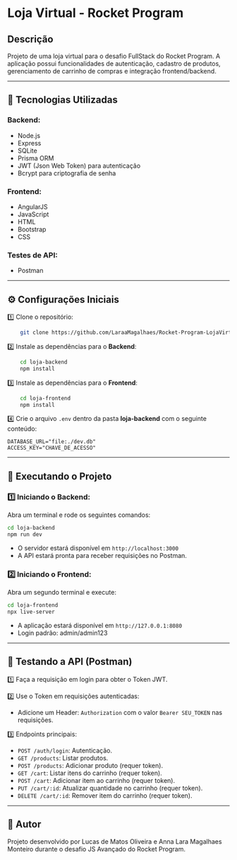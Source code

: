 # Loja Virtual - Rocket Program

## Descrição

Projeto de uma loja virtual para o desafio FullStack do Rocket Program. A aplicação possui funcionalidades de autenticação, cadastro de produtos, gerenciamento de carrinho de compras e integração frontend/backend.

---

## 🎯 **Tecnologias Utilizadas**

### Backend:

* Node.js
* Express
* SQLite
* Prisma ORM
* JWT (Json Web Token) para autenticação
* Bcrypt para criptografia de senha

### Frontend:

* AngularJS
* JavaScript
* HTML
* Bootstrap
* CSS

### Testes de API:

* Postman

---

## ⚙️ **Configurações Iniciais**

1️⃣ Clone o repositório:

```bash
    git clone https://github.com/LaraaMagalhaes/Rocket-Program-LojaVirtual
```

2️⃣ Instale as dependências para o **Backend**:

```bash
    cd loja-backend
    npm install
```

3️⃣ Instale as dependências para o **Frontend**:

```bash
    cd loja-frontend
    npm install
```

4️⃣ Crie o arquivo `.env` dentro da pasta **loja-backend** com o seguinte conteúdo:

```env
DATABASE_URL="file:./dev.db"
ACCESS_KEY="CHAVE_DE_ACESSO"
```

---

## 🚀 **Executando o Projeto**

### 1️⃣ Iniciando o Backend:

Abra um terminal e rode os seguintes comandos:

```bash
cd loja-backend
npm run dev
```

* O servidor estará disponível em `http://localhost:3000`
* A API estará pronta para receber requisições no Postman.

### 2️⃣ Iniciando o Frontend:

Abra um segundo terminal e execute:

```bash
cd loja-frontend
npx live-server
```

* A aplicação estará disponível em `http://127.0.0.1:8080`
* Login padrão: admin/admin123

---

## 🧪 **Testando a API (Postman)**

1️⃣ Faça a requisição em login para obter o Token JWT.

2️⃣ Use o Token em requisições autenticadas:

* Adicione um Header: `Authorization` com o valor `Bearer SEU_TOKEN` nas requisições.

3️⃣ Endpoints principais:

* `POST /auth/login`: Autenticação.
* `GET /products`: Listar produtos.
* `POST /products`: Adicionar produto (requer token).
* `GET /cart`: Listar itens do carrinho (requer token).
* `POST /cart`: Adicionar item ao carrinho (requer token).
* `PUT /cart/:id`: Atualizar quantidade no carrinho (requer token).
* `DELETE /cart/:id`: Remover item do carrinho (requer token).

---

## 📌 **Autor**

Projeto desenvolvido por Lucas de Matos Oliveira e Anna Lara Magalhaes Monteiro durante o desafio JS Avançado do Rocket Program.
